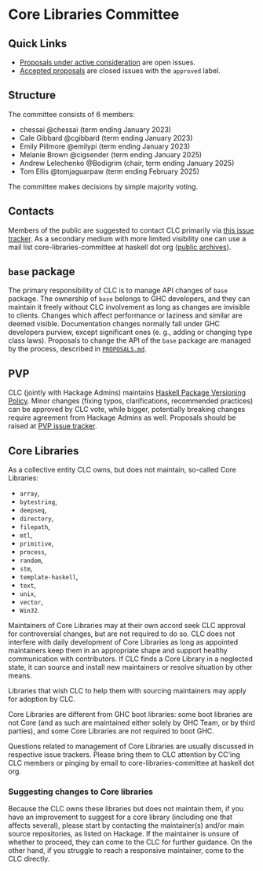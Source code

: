 # Core Libraries Committee

## Quick Links

* [Proposals under active consideration](https://github.com/haskell/core-libraries-committee/issues) are open issues.
* [Accepted proposals](https://github.com/haskell/core-libraries-committee/issues?q=is%3Aissue+is%3Aclosed+label%3Aapproved) are closed issues with the `approved` label.

## Structure

The committee consists of 6 members:

* chessai @chessai (term ending January 2023)
* Cale Gibbard @cgibbard (term ending January 2023)
* Emily Pillmore @emilypi (term ending January 2023)
* Melanie Brown @cigsender (term ending January 2025)
* Andrew Lelechenko @Bodigrim (chair, term ending January 2025)
* Tom Ellis @tomjaguarpaw (term ending February 2025)

The committee makes decisions by simple majority voting.

## Contacts

Members of the public are suggested to contact CLC primarily via [this issue tracker](https://github.com/haskell/core-libraries-committee/issues).
As a secondary medium with more limited visibility one can use a mail list
core-libraries-committee at haskell dot org
([public archives](https://groups.google.com/g/haskell-core-libraries)).

## `base` package

The primary responsibility of CLC is to manage API changes of `base` package. The ownership of `base` belongs to GHC developers, and they can maintain it freely without CLC involvement as long as changes are invisible to clients. Changes which affect performance or laziness and similar are deemed visible. Documentation changes normally fall under GHC developers purview, except significant ones (e. g., adding or changing type class laws).
Proposals to change the API of the `base` package are managed by the process, described in [`PROPOSALS.md`](https://github.com/haskell/core-libraries-committee/blob/main/PROPOSALS.md).

## PVP

CLC (jointly with Hackage Admins) maintains [Haskell Package Versioning Policy](https://pvp.haskell.org/). Minor changes (fixing typos, clarifications, recommended practices) can be approved by CLC vote, while bigger, potentially breaking changes require agreement from Hackage Admins as well. Proposals should be raised at [PVP issue tracker](https://github.com/haskell/pvp/issues).

## Core Libraries

As a collective entity CLC owns, but does not maintain, so-called Core Libraries:

* `array`,
* `bytestring`,
* `deepseq`,
* `directory`,
* `filepath`,
* `mtl`,
* `primitive`,
* `process`,
* `random`,
* `stm`,
* `template-haskell`,
* `text`,
* `unix`,
* `vector`,
* `Win32`.

Maintainers of Core Libraries may at their own accord seek CLC approval for
controversial changes, but are not required to do so. CLC does not interfere
with daily development of Core Libraries as long as appointed maintainers
keep them in an appropriate shape and support healthy communication with
contributors. If CLC finds a Core Library in a neglected state, it can
source and install new maintainers or resolve situation by other means.

Libraries that wish CLC to help them with sourcing maintainers
may apply for adoption by CLC.

Core Libraries are different from GHC boot libraries: some boot libraries are not Core
(and as such are maintained either solely by GHC Team, or by third parties), and some
Core Libraries are not required to boot GHC.

Questions related to management of Core Libraries are usually discussed in respective issue trackers. Please bring them to CLC attention by CC'ing CLC members or pinging by email to core-libraries-committee at haskell dot org.

### Suggesting changes to Core libraries

Because the CLC owns these libraries but does not maintain them, if you have an improvement
to suggest for a core library (including one that affects several), please start by contacting
the maintainer(s) and/or main source repositories, as listed on Hackage. If the maintainer
is unsure of whether to proceed, they can come to the CLC for further guidance. On the other
hand, if you struggle to reach a responsive maintainer, come to the CLC directly.
